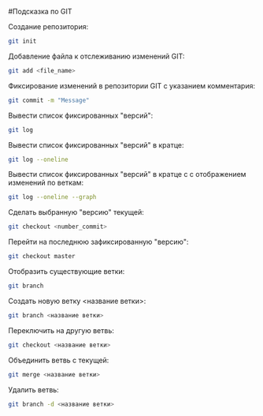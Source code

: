 #Подсказка по GIT

Создание репозитория:
```sh
git init
```
Добавление файла к отслеживанию изменений GIT:
```sh
git add <file_name>
```
Фиксирование изменений в репозитории GIT с указанием комментария:
```sh
git commit -m "Message"
```
Вывести список фиксированных "версий":
```sh
git log
```
Вывести список фиксированных "версий" в кратце:
```sh
git log --oneline
```
Вывести список фиксированных "версий" в кратце c с отображением изменений по веткам:
```sh
git log --oneline --graph
```
Сделать выбранную "версию" текущей:
```sh
git checkout <number_commit>
```
Перейти на последнюю зафиксированную "версию":
```sh
git checkout master
```
Отобразить существующие ветки:
```sh
git branch
```
Создать новую ветку <название ветки>:
```sh
git branch <название ветки>
```
Переключить на другую ветвь:
```sh
git checkout <название ветки>
```
Объединить ветвь с текущей:
```sh
git merge <название ветки>
```
Удалить ветвь:
```sh
git branch -d <название ветки>
```